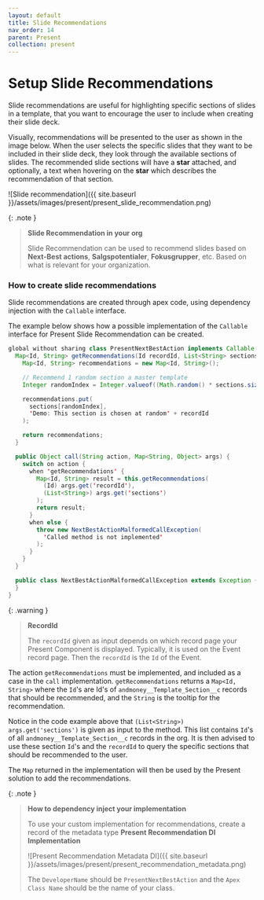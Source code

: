 ```yaml
---
layout: default
title: Slide Recommendations
nav_order: 14
parent: Present
collection: present
---
```


# Setup Slide Recommendations

Slide recommendations are useful for highlighting specific sections of slides in a template,
that you want to encourage the user to include when creating their slide deck.

Visually, recommendations will be presented to the user as shown in the image below.
When the user selects the specific slides that they want to be included in their slide deck,
they look through the available sections of slides.
The recommended slide sections will have a **star** attached,
and optionally, a text when hovering on the **star** which describes the recommendation of that section.

![Slide recommendation]({{ site.baseurl }}/assets/images/present/present_slide_recommendation.png)

{: .note }
> **Slide Recommendation in your org**
> 
> Slide Recommendation can be used to recommend slides based on
> **Next-Best actions**, **Salgspotentialer**, **Fokusgrupper**,
> etc. Based on what is relevant for your organization. 

### How to create slide recommendations

Slide recommendations are created through apex code, using dependency injection with the `Callable` interface.

The example below shows how a possible implementation of the `Callable` interface for Present Slide Recommendation can be created.

```java
global without sharing class PresentNextBestAction implements Callable {
  Map<Id, String> getRecommendations(Id recordId, List<String> sections) {
    Map<Id, String> recommendations = new Map<Id, String>();

    // Recommend 1 random section a master template
    Integer randomIndex = Integer.valueof((Math.random() * sections.size()));

    recommendations.put(
      sections[randomIndex],
      'Demo: This section is chosen at random' + recordId
    );

    return recommendations;
  }

  public Object call(String action, Map<String, Object> args) {
    switch on action {
      when 'getRecommendations' {
        Map<Id, String> result = this.getRecommendations(
          (Id) args.get('recordId'),
          (List<String>) args.get('sections')
        );
        return result;
      }
      when else {
        throw new NextBestActionMalformedCallException(
          'Called method is not implemented'
        );
      }
    }
  }

  public class NextBestActionMalformedCallException extends Exception {
  }
}
```

{: .warning }
> **RecordId**
>
> The `recordId` given as input depends on which record page your Present Component is displayed. Typically, it is used on the Event record page.
> Then the `recordId` is the `Id` of the Event.

The action `getRecommendations` must be implemented, and included as a case in the `call` implementation.
`getRecommendations` returns a `Map<Id, String>` where the `Id`'s are Id's of `andmoney__Template_Section__c` records that should be recommended,
and the `String` is the tooltip for the recommendation.

Notice in the code example above that `(List<String>) args.get('sections')` is given as input to the method.
This list contains `Id`'s of all `andmoney__Template_Section__c` records in the org.
It is then advised to use these section `Id`'s and the `recordId` to query the specific sections that should be recommended to the user.

The `Map` returned in the implementation will then be used by the Present solution to add the recommendations.

{: .note }
> **How to dependency inject your implementation**
>
> To use your custom implementation for recommendations, create a record of the metadata type **Present Recommendation DI Implementation**
>
> ![Present Recommendation Metadata DI]({{ site.baseurl }}/assets/images/present/present_recommendation_metadata.png)
>
> The `DeveloperName` should be `PresentNextBestAction` and the `Apex Class Name` should be the name of your class.
